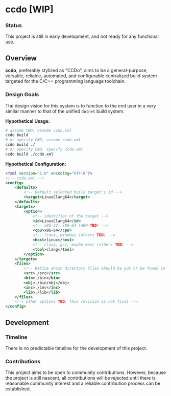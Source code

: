 # ccdo [WIP]
### Status
This project is still in early development, and not ready for any functional use.
## Overview
**ccdo**, preferably stylized as "CCDo", aims to be a general-purpose, versatile, reliable, automated, and configurable centralized build system targeted for the C/C++ programming language toolchain.
### Design Goals
The design vision for this system is to function to the end user in a very similar manner to that of the unified `dotnet` build system.

**Hypothetical Usage:**
```sh
# assume CWD, assume ccdo.xml
ccdo build
# or specify CWD, assume ccdo.xml
ccdo build ./
# or specify CWD, specify ccdo.xml
ccdo build ./ccdo.xml
```
**Hypothetical Configuration:**
```xml
<?xml version="1.0" encoding="UTF-8"?>
<!-- ccdo.xml -->
<config>
    <defaults>
        <!-- Default selected build target's id -->
        <target>LinuxClang64</target>
    </defaults>
    <targets>
        <option>
            <!-- identifier of the target -->
            <id>LinuxClang64</id>
            <!-- x86-32, x86-64 (ARM TBD) -->                       
            <cpu>x86-64</cpu>
            <!-- linux, windows (others TBD) -->
            <host>linux</host>
            <!-- clang, gcc, maybe msvc (others TBD) -->
            <tool>clang</tool>
        </option>
    </targets>
    <files>
        <!-- Define which directory files should be put or be found in -->
        <src>./src</src>
        <bin>./bin</bin>
        <obj>./bin/obj</obj>
        <inc>./inc</inc>
        <lib>./lib</lib>
    </files>
    <!-- other options TBD, this revision is not final -->
</config>
```
## Development
### Timeline
There is no predictable timeline for the development of this project.
### Contributions
This project aims to be open to community contributions. However, because the project is still nascent, all contributions will be rejected until there is reasonable community interest and a reliable contribution process can be established.
